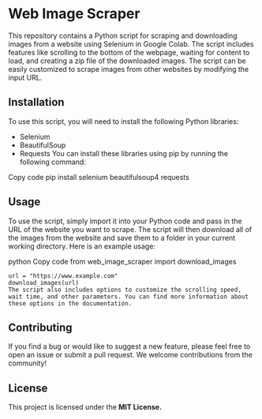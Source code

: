 # Web Image Scraper

This repository contains a Python script for scraping and downloading images from a website using Selenium in Google Colab. The script includes features like scrolling to the bottom of the webpage, waiting for content to load, and creating a zip file of the downloaded images. The script can be easily customized to scrape images from other websites by modifying the input URL.

## Installation

To use this script, you will need to install the following Python libraries:

- Selenium
- BeautifulSoup
- Requests
You can install these libraries using pip by running the following command:

Copy code
pip install selenium beautifulsoup4 requests

## Usage

To use the script, simply import it into your Python code and pass in the URL of the website you want to scrape. The script will then download all of the images from the website and save them to a folder in your current working directory. Here is an example usage:

python
Copy code
from web_image_scraper import download_images

```
url = "https://www.example.com"
download_images(url)
The script also includes options to customize the scrolling speed, wait time, and other parameters. You can find more information about these options in the documentation.
```

## Contributing

If you find a bug or would like to suggest a new feature, please feel free to open an issue or submit a pull request. We welcome contributions from the community!

## License

This project is licensed under the <b>MIT License.</b>
